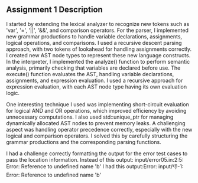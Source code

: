 ## Assignment 1 Description

I started by extending the lexical analyzer to recognize new tokens such as 'var', '=', '||', '&&', and comparison operators. For the parser, I implemented new grammar productions to handle variable declarations, assignments, logical operations, and comparisons. I used a recursive descent parsing approach, with two tokens of lookahead for handling assignments correctly. I created new AST node types to represent these new language constructs. In the interpreter, I implemented the analyze() function to perform semantic analysis, primarily checking that variables are declared before use. The execute() function evaluates the AST, handling variable declarations, assignments, and expression evaluation. I used a recursive approach for expression evaluation, with each AST node type having its own evaluation logic.

One interesting technique I used was implementing short-circuit evaluation for logical AND and OR operations, which improved efficiency by avoiding unnecessary computations. I also used std::unique_ptr for managing dynamically allocated AST nodes to prevent memory leaks. A challenging aspect was handling operator precedence correctly, especially with the new logical and comparison operators. I solved this by carefully structuring the grammar productions and the corresponding parsing functions. 

I had a challenge correctly formatting the output for the error test cases to pass the location information.
Instead of this output: input/error05.in:2:5: Error: Reference to undefined name 'b'
I had this output:Error: input/<unknown>:-1:-1: Error: Reference to undefined name 'b'
